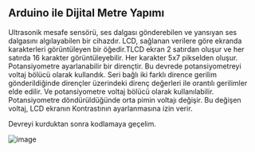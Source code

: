 ## Arduino ile Dijital Metre Yapımı

Ultrasonik mesafe sensörü, ses dalgası gönderebilen ve yansıyan ses dalgasını algılayabilen bir cihazdır. LCD, sağlanan verilere göre ekranda karakterleri görüntüleyen bir öğedir.TLCD ekran 2 satırdan oluşur ve her satırda 16 karakter görüntüleyebilir. Her karakter 5x7 pikselden oluşur.
Potansiyometre ayarlanabilir bir dirençtir. Bu devrede potansiyometreyi voltaj bölücü olarak kullandık. Seri bağlı iki farklı dirence gerilim gönderildiğinde dirençler üzerindeki direnç değerleri ile orantılı gerilimler elde edilir. Ve potansiyometre voltaj bölücü olarak kullanılabilir. Potansiyometre döndürüldüğünde orta pimin voltajı değişir. Bu değişen voltaj, LCD ekranın Kontrastının ayarlanmasına izin verir. 



Devreyi kurduktan sonra kodlamaya geçelim.


![image](https://user-images.githubusercontent.com/111511331/191007226-91a9c3c9-15d4-468b-8752-c37540cf0205.png)
